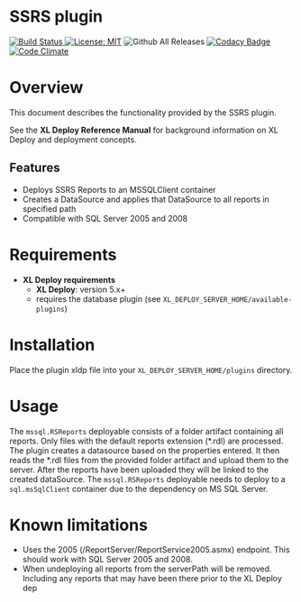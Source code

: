 # SSRS plugin

[![Build Status][xld-ssrs-plugin-travis-image] ][xld-ssrs-plugin-travis-url]
[![License: MIT][xld-ssrs-plugin-license-image]][xld-ssrs-plugin-license-url]
![Github All Releases][xld-ssrs-plugin-downloads-image]
[![Codacy Badge][xld-ssrs-plugin-codacy-image] ][xld-ssrs-plugin-codacy-url]
[![Code Climate][xld-ssrs-plugin-code-climate-image] ][xld-ssrs-plugin-code-climate-url]

[xld-ssrs-plugin-travis-image]: https://travis-ci.org/xebialabs-community/xld-ssrs-plugin.svg?branch=master
[xld-ssrs-plugin-travis-url]: https://travis-ci.org/xebialabs-community/xld-ssrs-plugin
[xld-ssrs-plugin-license-image]: https://img.shields.io/badge/License-MIT-yellow.svg
[xld-ssrs-plugin-license-url]: https://opensource.org/licenses/MIT
[xld-ssrs-plugin-downloads-image]: https://img.shields.io/github/downloads/xebialabs-community/xld-ssrs-plugin/total.svg
[xld-ssrs-plugin-codacy-image]: https://api.codacy.com/project/badge/Grade/c22530fe75554e8283856e4a5eeed0c5
[xld-ssrs-plugin-codacy-url]: https://www.codacy.com/app/joris-dewinne/xld-ssrs-plugin
[xld-ssrs-plugin-code-climate-image]: https://codeclimate.com/github/xebialabs-community/xld-ssrs-plugin/badges/gpa.svg
[xld-ssrs-plugin-code-climate-url]: https://codeclimate.com/github/xebialabs-community/xld-ssrs-plugin


# Overview

This document describes the functionality provided by the SSRS plugin.

See the **XL Deploy Reference Manual** for background information on XL Deploy and deployment concepts.


## Features

* Deploys SSRS Reports to an MSSQLClient container
* Creates a DataSource and applies that DataSource to all reports in specified path
* Compatible with SQL Server 2005 and 2008

# Requirements

* **XL Deploy requirements**
	* **XL Deploy**: version 5.x+
	* requires the database plugin (see `XL_DEPLOY_SERVER_HOME/available-plugins`)

# Installation

Place the plugin xldp file into your `XL_DEPLOY_SERVER_HOME/plugins` directory.

# Usage

The `mssql.RSReports` deployable consists of a folder artifact containing all reports. Only files with the default reports extension (*.rdl) are processed.
The plugin creates a datasource based on the properties entered. It then reads the *.rdl files from the provided folder artifact and upload them to the server. After the reports have been uploaded they will be linked to the created dataSource.
The `mssql.RSReports` deployable needs to deploy to a `sql.msSqlClient` container due to the dependency on MS SQL Server.

# Known limitations

* Uses the 2005 (/ReportServer/ReportService2005.asmx) endpoint. This should work with SQL Server 2005 and 2008.
* When undeploying all reports from the serverPath will be removed. Including any reports that may have been there prior to the XL Deploy dep
